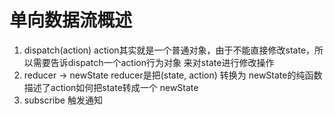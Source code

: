 # 单向数据流概述
1. dispatch(action)
action其实就是一个普通对象，由于不能直接修改state，所以需要告诉dispatch一个action行为对象
来对state进行修改操作
2. reducer -> newState
reducer是把(state, action) 转换为 newState的纯函数
描述了action如何把state转成一个 newState
3. subscribe 触发通知





